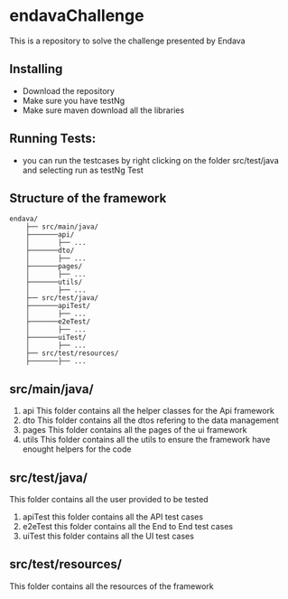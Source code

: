 # endavaChallenge
This is a repository to solve the challenge presented by Endava

## Installing
 - Download the repository
 - Make sure you have testNg
 - Make sure maven download all the libraries

## Running Tests:
 - you can run the testcases by right clicking on the folder src/test/java and selecting run as testNg Test

## Structure of the framework
```
endava/
    ├── src/main/java/
    ├───────api/
    │   	├── ...
    ├───────dto/
    │   	├── ...
    ├───────pages/
    │   	├── ...
    ├───────utils/
    │   	├── ...
    ├── src/test/java/
    ├───────apiTest/
    │   	├── ...
    ├───────e2eTest/
    │   	├── ...
    ├───────uiTest/
    │   	├── ...
    ├── src/test/resources/
    ├───────├── ...

```

## src/main/java/
1. api
  This folder contains all the helper classes for the Api framework
2. dto
  This folder contains all the dtos refering to the data management
3. pages
  This folder contains all the pages of the ui framework
4. utils
  This folder contains all the utils to ensure the framework have enought helpers for the code
  
## src/test/java/
This folder contains all the user provided to be tested
1. apiTest
  this folder contains all the API test cases
2. e2eTest
  this folder contains all the End to End test cases
3. uiTest
  this folder contains all the UI test cases

## src/test/resources/
  This folder contains all the resources of the framework
